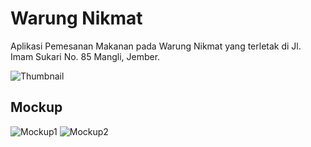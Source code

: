 # Warung Nikmat

Aplikasi Pemesanan Makanan pada Warung Nikmat yang terletak di Jl. Imam Sukari No. 85 Mangli, Jember.

![Thumbnail](https://user-images.githubusercontent.com/74108522/212615169-f39b84f0-0bdd-4535-9e05-d3fdefd71cb1.png)

## Mockup

![Mockup1](https://user-images.githubusercontent.com/74108522/212616326-9e8aed8d-b757-4252-bed1-42e7af76021c.png)
![Mockup2](https://user-images.githubusercontent.com/74108522/212616348-79e5149f-f73e-456d-a3b1-3c282fe95bd6.png)
